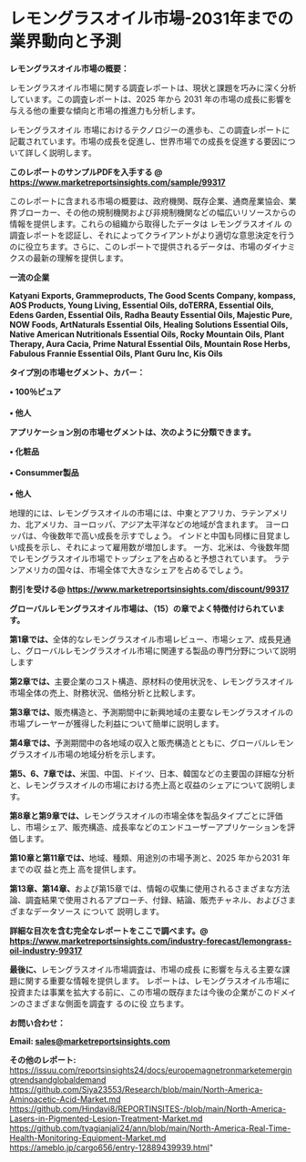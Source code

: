 # レモングラスオイル市場-2031年までの業界動向と予測

<strong><b>レモングラスオイル市場の概要：</b></strong>

レモングラスオイル市場に関する調査レポートは、現状と課題を巧みに深く分析しています。この調査レポートは、2025 年から 2031 年の市場の成長に影響を与える他の重要な傾向と市場の推進力も分析します。

レモングラスオイル 市場におけるテクノロジーの進歩も、この調査レポートに記載されています。市場の成長を促進し、世界市場での成長を促進する要因について詳しく説明します。

<strong>このレポートのサンプルPDFを入手する @ <a href=https://www.marketreportsinsights.com/sample/99317>https://www.marketreportsinsights.com/sample/99317</a></strong>

このレポートに含まれる市場の概要は、政府機関、既存企業、通商産業協会、業界ブローカー、その他の規制機関および非規制機関などの幅広いリソースからの情報を提供します。これらの組織から取得したデータは レモングラスオイル の調査レポートを認証し、それによってクライアントがより適切な意思決定を行うのに役立ちます。さらに、このレポートで提供されるデータは、市場のダイナミクスの最新の理解を提供します。

<strong>一流の企業</strong>

<strong><b>Katyani Exports, Grammeproducts, The Good Scents Company, kompass, AOS Products, Young Living, Essential Oils, doTERRA, Essential Oils, Edens Garden, Essential Oils, Radha Beauty Essential Oils, Majestic Pure, NOW Foods, ArtNaturals Essential Oils, Healing Solutions Essential Oils, Native American Nutritionals Essential Oils, Rocky Mountain Oils, Plant Therapy, Aura Cacia, Prime Natural Essential Oils, Mountain Rose Herbs, Fabulous Frannie Essential Oils, Plant Guru Inc, Kis Oils</b></strong>

<strong><b>タイプ別の市場セグメント、カバー：</b></strong>

<strong>• 100％ピュア<br><br>• 他人</strong>

<strong><b>アプリケーション別の市場セグメントは、次のように分類できます。</b></strong>

<strong>• 化粧品<br><br>• Consummer製品<br><br>• 他人</strong>

 地理的には、レモングラスオイルの市場には、中東とアフリカ、ラテンアメリカ、北アメリカ、ヨーロッパ、アジア太平洋などの地域が含まれます。 ヨーロッパは、今後数年で高い成長を示すでしょう。 インドと中国も同様に目覚ましい成長を示し、それによって雇用数が増加します。 一方、北米は、今後数年間でレモングラスオイル市場でトップシェアを占めると予想されています。 ラテンアメリカの国々は、市場全体で大きなシェアを占めるでしょう。

<strong>割引を受ける@ <a href=https://www.marketreportsinsights.com/discount/99317>https://www.marketreportsinsights.com/discount/99317</a></strong>

<strong><b>グローバルレモングラスオイル市場は、（15）の章でよく特徴付けられています。</b></strong>

<strong><b>第</b></strong><strong><b>1章では、</b></strong>全体的なレモングラスオイル市場レビュー、市場シェア、成長見通し、グローバルレモングラスオイル市場に関連する製品の専門分野について説明します

<strong><b>第2章では、</b></strong>主要企業のコスト構造、原材料の使用状況を、レモングラスオイル市場全体の売上、財務状況、価格分析と比較します。

<strong><b>第3章では、</b></strong>販売構造と、予測期間中に新興地域の主要なレモングラスオイルの市場プレーヤーが獲得した利益について簡単に説明します。

<strong><b>第4章では、</b></strong>予測期間中の各地域の収入と販売構造とともに、グローバルレモングラスオイル市場の地域分析を示します。

<strong><b>第5、6、7章では、</b></strong>米国、中国、ドイツ、日本、韓国などの主要国の詳細な分析と、レモングラスオイルの市場における売上高と収益のシェアについて説明します。

<strong><b>第8章と第9章では、</b></strong>レモングラスオイルの市場全体を製品タイプごとに評価し、市場シェア、販売構造、成長率などのエンドユーザーアプリケーションを評価します。

<strong><b>第10章と第11章では、</b></strong>地域、種類、用途別の市場予測と、2025 年から2031 年までの収 益と売上 高を提供します。

<strong><b>第13章、第14章、</b></strong>および第15章では、情報の収集に使用されるさまざまな方法論、調査結果で使用されるアプローチ、付録、結論、販売チャネル、およびさまざまなデータソース について 説明します。

<strong>詳細な目次を含む完全なレポートをここで調べます。@ <a href=https://www.marketreportsinsights.com/industry-forecast/lemongrass-oil-industry-99317>https://www.marketreportsinsights.com/industry-forecast/lemongrass-oil-industry-99317</a></strong>

<strong><b>最後に、</b></strong>レモングラスオイル市場調査は、市場の成長 に影響を</a>与える主要な課題に関する重要な情報を提供します。 レポートは、レモングラスオイル市場に投資または事業を拡大する前に、この市場の既存または今後の企業がこのドメインのさまざまな側面を調査す るのに役 立ちます。

<strong><b>お問い合わせ：</b></strong>

<strong>Email: </strong><a href=mailto:sales@marketreportsinsights.com><strong>sales@marketreportsinsights.com</strong></a>

<strong>その他のレポート:</strong>
<br>
<a href=https://issuu.com/reportsinsights24/docs/europemagnetronmarketemergingtrendsandglobaldemand>https://issuu.com/reportsinsights24/docs/europemagnetronmarketemergingtrendsandglobaldemand</a>
<br>
<a href=https://github.com/Siya23553/Research/blob/main/North-America-Aminoacetic-Acid-Market.md>https://github.com/Siya23553/Research/blob/main/North-America-Aminoacetic-Acid-Market.md</a>
<br>
<a href=https://github.com/Hindavi8/REPORTINSITES-/blob/main/North-America-Lasers-in-Pigmented-Lesion-Treatment-Market.md>https://github.com/Hindavi8/REPORTINSITES-/blob/main/North-America-Lasers-in-Pigmented-Lesion-Treatment-Market.md</a>
<br>
<a href=https://github.com/tyagianjali24/ann/blob/main/North-America-Real-Time-Health-Monitoring-Equipment-Market.md>https://github.com/tyagianjali24/ann/blob/main/North-America-Real-Time-Health-Monitoring-Equipment-Market.md</a>
<br>
<a href=https://ameblo.jp/cargo656/entry-12889439939.html>https://ameblo.jp/cargo656/entry-12889439939.html</a>"
